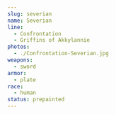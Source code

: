 ```yaml
---
slug: severian
name: Severian
line:
  - Confrontation
  - Griffins of Akkylannie
photos:
  - ./Confrontation-Severian.jpg
weapons:
  - sword
armor:
  - plate
race:
  - human
status: prepainted
---
```


